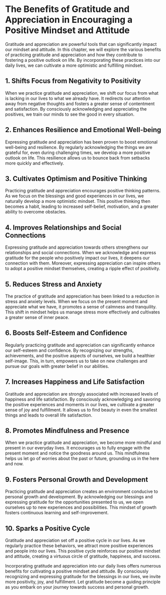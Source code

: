 # The Benefits of Gratitude and Appreciation in Encouraging a Positive Mindset and Attitude

Gratitude and appreciation are powerful tools that can significantly impact our mindset and attitude. In this chapter, we will explore the various benefits of practicing gratitude and appreciation and how they contribute to fostering a positive outlook on life. By incorporating these practices into our daily lives, we can cultivate a more optimistic and fulfilling mindset.

## 1\. Shifts Focus from Negativity to Positivity

When we practice gratitude and appreciation, we shift our focus from what is lacking in our lives to what we already have. It redirects our attention away from negative thoughts and fosters a greater sense of contentment and satisfaction. By consciously acknowledging and appreciating the positives, we train our minds to see the good in every situation.

## 2\. Enhances Resilience and Emotional Well-being

Expressing gratitude and appreciation has been proven to boost emotional well-being and resilience. By regularly acknowledging the things we are grateful for, even during challenging times, we develop a more positive outlook on life. This resilience allows us to bounce back from setbacks more quickly and effectively.

## 3\. Cultivates Optimism and Positive Thinking

Practicing gratitude and appreciation encourages positive thinking patterns. As we focus on the blessings and good experiences in our lives, we naturally develop a more optimistic mindset. This positive thinking then becomes a habit, leading to increased self-belief, motivation, and a greater ability to overcome obstacles.

## 4\. Improves Relationships and Social Connections

Expressing gratitude and appreciation towards others strengthens our relationships and social connections. When we acknowledge and express gratitude for the people who positively impact our lives, it deepens our connection with them. Moreover, expressing appreciation can inspire others to adopt a positive mindset themselves, creating a ripple effect of positivity.

## 5\. Reduces Stress and Anxiety

The practice of gratitude and appreciation has been linked to a reduction in stress and anxiety levels. When we focus on the present moment and appreciate what we have, it promotes a sense of calmness and tranquility. This shift in mindset helps us manage stress more effectively and cultivates a greater sense of inner peace.

## 6\. Boosts Self-Esteem and Confidence

Regularly practicing gratitude and appreciation can significantly enhance our self-esteem and confidence. By recognizing our strengths, achievements, and the positive aspects of ourselves, we build a healthier self-image. This, in turn, empowers us to take on new challenges and pursue our goals with greater belief in our abilities.

## 7\. Increases Happiness and Life Satisfaction

Gratitude and appreciation are strongly associated with increased levels of happiness and life satisfaction. By consciously acknowledging and savoring the positive experiences and moments in our lives, we cultivate a greater sense of joy and fulfillment. It allows us to find beauty in even the smallest things and leads to overall life satisfaction.

## 8\. Promotes Mindfulness and Presence

When we practice gratitude and appreciation, we become more mindful and present in our everyday lives. It encourages us to fully engage with the present moment and notice the goodness around us. This mindfulness helps us let go of worries about the past or future, grounding us in the here and now.

## 9\. Fosters Personal Growth and Development

Practicing gratitude and appreciation creates an environment conducive to personal growth and development. By acknowledging our blessings and expressing gratitude for the opportunities presented to us, we open ourselves up to new experiences and possibilities. This mindset of growth fosters continuous learning and self-improvement.

## 10\. Sparks a Positive Cycle

Gratitude and appreciation set off a positive cycle in our lives. As we regularly practice these behaviors, we attract more positive experiences and people into our lives. This positive cycle reinforces our positive mindset and attitude, creating a virtuous circle of gratitude, happiness, and success.

Incorporating gratitude and appreciation into our daily lives offers numerous benefits for cultivating a positive mindset and attitude. By consciously recognizing and expressing gratitude for the blessings in our lives, we invite more positivity, joy, and fulfillment. Let gratitude become a guiding principle as you embark on your journey towards success and personal growth.

